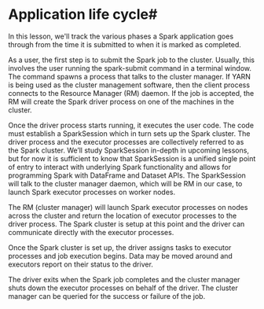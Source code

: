 # Application life cycle#

In this lesson, we'll track the various phases a Spark application goes through from the time it is submitted to when it is marked as completed.

As a user, the first step is to submit the Spark job to the cluster. Usually, this involves the user running the spark-submit command in a terminal window. The command spawns a process that talks to the cluster manager. If YARN is being used as the cluster management software, then the client process connects to the Resource Manager (RM) daemon. If the job is accepted, the RM will create the Spark driver process on one of the machines in the cluster.

Once the driver process starts running, it executes the user code. The code must establish a SparkSession which in turn sets up the Spark cluster. The driver process and the executor processes are collectively referred to as the Spark cluster. We’ll study SparkSession in-depth in upcoming lessons, but for now it is sufficient to know that SparkSession is a unified single point of entry to interact with underlying Spark functionality and allows for programming Spark with DataFrame and Dataset APIs. The SparkSession will talk to the cluster manager daemon, which will be RM in our case, to launch Spark executor processes on worker nodes.

The RM (cluster manager) will launch Spark executor processes on nodes across the cluster and return the location of executor processes to the driver process. The Spark cluster is setup at this point and the driver can communicate directly with the executor processes.

Once the Spark cluster is set up, the driver assigns tasks to executor processes and job execution begins. Data may be moved around and executors report on their status to the driver.

The driver exits when the Spark job completes and the cluster manager shuts down the executor processes on behalf of the driver. The cluster manager can be queried for the success or failure of the job.
